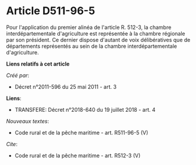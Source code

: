 # Article D511-96-5

Pour l'application du premier alinéa de l'article R. 512-3, la chambre interdépartementale d'agriculture est représentée à la
chambre régionale par son président. Ce dernier dispose d'autant de voix délibératives que de départements représentés au
sein de la chambre interdépartementale d'agriculture.

**Liens relatifs à cet article**

_Créé par_:

  - Décret n°2011-596 du 25 mai 2011 - art. 3

**Liens**:

  - TRANSFERE: Décret n°2018-640 du 19 juillet 2018 - art. 4

_Nouveaux textes_:

  - Code rural et de la pêche maritime - art. R511-96-5 (V)

_Cite_:

  - Code rural et de la pêche maritime - art. R512-3 (V)
